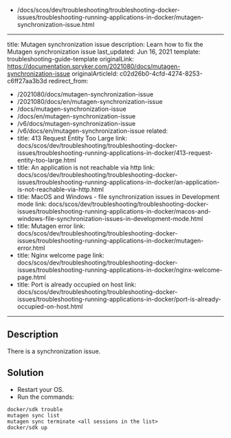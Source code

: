   - /docs/scos/dev/troubleshooting/troubleshooting-docker-issues/troubleshooting-running-applications-in-docker/mutagen-synchronization-issue.html
---
title: Mutagen synchronization issue
description: Learn how to fix the Mutagen synchronization issue
last_updated: Jun 16, 2021
template: troubleshooting-guide-template
originalLink: https://documentation.spryker.com/2021080/docs/mutagen-synchronization-issue
originalArticleId: c02d26b0-4cfd-4274-8253-c6ff27aa3b3d
redirect_from:
  - /2021080/docs/mutagen-synchronization-issue
  - /2021080/docs/en/mutagen-synchronization-issue
  - /docs/mutagen-synchronization-issue
  - /docs/en/mutagen-synchronization-issue
  - /v6/docs/mutagen-synchronization-issue
  - /v6/docs/en/mutagen-synchronization-issue
related:
  - title: 413 Request Entity Too Large
    link: docs/scos/dev/troubleshooting/troubleshooting-docker-issues/troubleshooting-running-applications-in-docker/413-request-entity-too-large.html
  - title: An application is not reachable via http
    link: docs/scos/dev/troubleshooting/troubleshooting-docker-issues/troubleshooting-running-applications-in-docker/an-application-is-not-reachable-via-http.html
  - title: MacOS and Windows - file synchronization issues in Development mode
    link: docs/scos/dev/troubleshooting/troubleshooting-docker-issues/troubleshooting-running-applications-in-docker/macos-and-windows-file-synchronization-issues-in-development-mode.html
  - title: Mutagen error
    link: docs/scos/dev/troubleshooting/troubleshooting-docker-issues/troubleshooting-running-applications-in-docker/mutagen-error.html
  - title: Nginx welcome page
    link: docs/scos/dev/troubleshooting/troubleshooting-docker-issues/troubleshooting-running-applications-in-docker/nginx-welcome-page.html
  - title: Port is already occupied on host
    link: docs/scos/dev/troubleshooting/troubleshooting-docker-issues/troubleshooting-running-applications-in-docker/port-is-already-occupied-on-host.html
---

## Description

There is a synchronization issue.

## Solution

* Restart your OS.
* Run the commands:

```
docker/sdk trouble
mutagen sync list
mutagen sync terminate <all sessions in the list>
docker/sdk up
```
